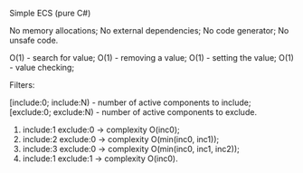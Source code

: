 Simple ECS (pure C#)

No memory allocations;
No external dependencies;
No code generator;
No unsafe code.

O(1) - search for value;
O(1) - removing a value;
O(1) - setting the value;
O(1) - value checking;

Filters:

[include:0; include:N) - number of active components to include;
[exclude:0; exclude:N) - number of active components to exclude.

1. include:1 exclude:0 -> complexity O(inc0);
2. include:2 exclude:0 -> complexity O(min(inc0, inc1));
3. include:3 exclude:0 -> complexity O(min(inc0, inc1, inc2));
4. include:1 exclude:1 -> complexity O(inc0).
